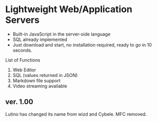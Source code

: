 # Lightweight Web/Application Servers
- Built-in JavaScript in the server-side language
- SQL already implemented
- Just download and start, no installation required, ready to go in 10 seconds.

List of Functions
1. Web Editor
1. SQL (values returned in JSON)
1. Markdown file support
1. Video streaming available

## ver. 1.00
Lutino has changed its name from wizd and Cybele.
MFC removed.

